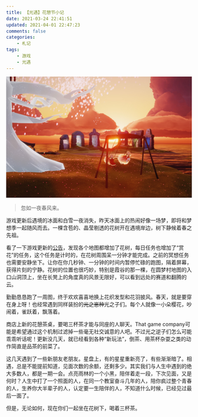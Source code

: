 ```yaml
---
title: 【光遇】花憩节小记
date: 2021-03-24 22:41:51
updated: 2021-04-01 22:47:23
comments: false
categories: 
    - 札记
tags: 
    - 游戏	
    - 光遇
---
```


![sakura](/images/sky/921CCDB8E4D3B1A816AEEA669F9EA216.png)

> 忽如一夜春风来。

游戏更新后遇境的冰面和白雪一夜消失，昨天冰面上的热闹好像一场梦，即将和梦想季一起随风而去。一棵含苞的、晶莹剔透的花树开在遇境岸边，树下静候着春之先祖。

看了一下游戏更新的[公告](https://sky.163.com/news/update/20210323/26690_938190.html)，发现各个地图都增加了花树，每日任务也增加了“赏花”的任务，这个任务是计时的，在花树周围呆一分钟才能完成。之前的冥想任务也需要安静坐下。让你在你几秒钟、一分钟的时间内暂停忙碌的跑图，隔着屏幕，获得片刻的宁静。花树的位置也很巧妙，特别是霞谷的那一棵，在圆梦村地图的入口山洞顶上，坐在长凳上的角度真的风景无限好，可以看到远处的赛道和翻腾的云。

勤勤恳恳跑了一周图，终于欢欢喜喜地换上花织发型和花羽披风。春天，就是要穿在身上呀！也经常遇到同样装扮的~~光之崽种~~光之子们。每个人就像一小朵樱花，吵闹着，雀跃着，飘落着。

商店上新的花憩茶桌，要喝三杯茶才能与同座的人聊天。That game company可能是希望通过这个机制过滤掉一些毫无社交诚意的人吧。不过光之逆子们怎么可能乖乖听话呢！更新没几天，就已经看到各种“新玩法”，倒茶、用茶杯杂耍之类的动作简直是品茶的前菜了。

这几天遇到了一些新朋友老朋友。星盘上，有的星星重新亮了，有些渐渐暗了。相遇，总是不能提前知道，见面次数的余额，还剩多少。其实我们与人生中遇到的绝大多数人，都是一期一会。点亮雨林的一个小黑，陪伴着走一段，下次见面，又是何时？人生中打了一个照面的人，在同一个教室奋斗几年的人，陪你疯过整个青春的人，生养你大半辈子的人，认定要一生陪伴的人，不知道什么时候，已经见过最后一面了。

但是，无论如何，现在你们一起坐在花树下，喝着三杯茶。